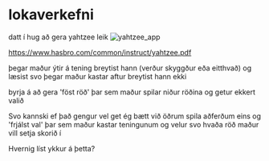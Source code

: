 # lokaverkefni

datt í hug að gera yahtzee leik
![yahtzee_app](https://github.com/user-attachments/assets/3f8d01de-5736-472c-bda7-6dd8c6612e76)

https://www.hasbro.com/common/instruct/yahtzee.pdf

þegar maður ýtir á tening breytist hann (verður skyggður eða eitthvað) og læsist svo þegar maður kastar aftur breytist hann ekki

byrja á að gera 'föst röð' þar sem maður spilar niður röðina og getur ekkert valið

Svo kannski ef það gengur vel get ég bætt við öðrum spila aðferðum eins og 'frjálst val' þar sem maður kastar teningunum og velur svo hvaða röð maður vill setja skorið í

Hvernig líst ykkur á þetta?
